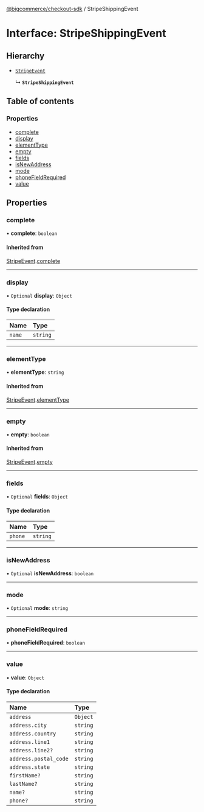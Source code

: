 [@bigcommerce/checkout-sdk](../README.md) / StripeShippingEvent

# Interface: StripeShippingEvent

## Hierarchy

- [`StripeEvent`](StripeEvent.md)

  ↳ **`StripeShippingEvent`**

## Table of contents

### Properties

- [complete](StripeShippingEvent.md#complete)
- [display](StripeShippingEvent.md#display)
- [elementType](StripeShippingEvent.md#elementtype)
- [empty](StripeShippingEvent.md#empty)
- [fields](StripeShippingEvent.md#fields)
- [isNewAddress](StripeShippingEvent.md#isnewaddress)
- [mode](StripeShippingEvent.md#mode)
- [phoneFieldRequired](StripeShippingEvent.md#phonefieldrequired)
- [value](StripeShippingEvent.md#value)

## Properties

### complete

• **complete**: `boolean`

#### Inherited from

[StripeEvent](StripeEvent.md).[complete](StripeEvent.md#complete)

___

### display

• `Optional` **display**: `Object`

#### Type declaration

| Name | Type |
| :------ | :------ |
| `name` | `string` |

___

### elementType

• **elementType**: `string`

#### Inherited from

[StripeEvent](StripeEvent.md).[elementType](StripeEvent.md#elementtype)

___

### empty

• **empty**: `boolean`

#### Inherited from

[StripeEvent](StripeEvent.md).[empty](StripeEvent.md#empty)

___

### fields

• `Optional` **fields**: `Object`

#### Type declaration

| Name | Type |
| :------ | :------ |
| `phone` | `string` |

___

### isNewAddress

• `Optional` **isNewAddress**: `boolean`

___

### mode

• `Optional` **mode**: `string`

___

### phoneFieldRequired

• **phoneFieldRequired**: `boolean`

___

### value

• **value**: `Object`

#### Type declaration

| Name | Type |
| :------ | :------ |
| `address` | `Object` |
| `address.city` | `string` |
| `address.country` | `string` |
| `address.line1` | `string` |
| `address.line2?` | `string` |
| `address.postal_code` | `string` |
| `address.state` | `string` |
| `firstName?` | `string` |
| `lastName?` | `string` |
| `name?` | `string` |
| `phone?` | `string` |
